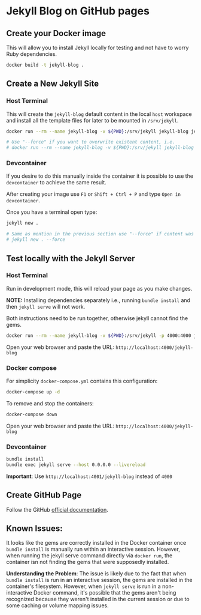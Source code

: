 # Jekyll Blog on GitHub pages

## Create your Docker image

This will allow you to install Jekyll locally for testing and not have to worry Ruby dependencies.

```bash
docker build -t jekyll-blog .
```

## Create a New Jekyll Site

### Host Terminal

This will create the `jekyll-blog` default content in the local `host` workspace and install all the template files for later to be mounted in `/srv/jekyll`.


```bash
docker run --rm --name jekyll-blog -v ${PWD}:/srv/jekyll jekyll-blog jekyll new . 

# Use "--force" if you want to overwrite existent content, i.e.
# docker run --rm --name jekyll-blog -v ${PWD}:/srv/jekyll jekyll-blog jekyll new . --force
```

### Devcontainer

If you desire to do this manually inside the container it is possible to use the `devcontainer` to achieve the same result.

After creating your image use `F1` or `Shift + Ctrl + P` and type `Open in devcontainer`.

Once you have a terminal open type:

```bash
jekyll new .

# Same as mention in the previous section use "--force" if content was created previously.
# jekyll new . --force
```

## Test locally with the Jekyll Server

### Host Terminal

Run in development mode, this will reload your page as you make changes. 

**NOTE:** Installing dependencies separately i.e., running `bundle install` and then `jekyll serve` will not work.

Both instructions need to be run together, otherwise jekyll cannot find the gems.

```bash
docker run --rm --name jekyll-blog -v ${PWD}:/srv/jekyll -p 4000:4000 jekyll-blog bash -c "bundle install && bundle exec jekyll serve --host 0.0.0.0 --livereload"
```

Open your web browser and paste the URL: `http://localhost:4000/jekyll-blog`

### Docker compose

For simplicity `docker-compose.yml` contains this configuration:

```bash
docker-compose up -d
```

To remove and stop the containers:

```bash
docker-compose down
```

Open your web browser and paste the URL: `http://localhost:4000/jekyll-blog`

### Devcontainer

```bash
bundle install
bundle exec jekyll serve --host 0.0.0.0 --livereload
```

**Important**: Use `http://localhost:4001/jekyll-blog` instead of `4000`


## Create GitHub Page

Follow the GitHub [official documentation](https://docs.github.com/en/pages/setting-up-a-github-pages-site-with-jekyll/creating-a-github-pages-site-with-jekyll).

## Known Issues:

It looks like the gems are correctly installed in the Docker container once `bundle install` is manually run within an interactive session. However, when running the jekyll serve command directly via `docker run`, the container isn not finding the gems that were supposedly installed.

**Understanding the Problem**: The issue is likely due to the fact that when `bundle install` is run in an interactive session, the gems are installed in the container's filesystem. However, when `jekyll serve` is run in a non-interactive Docker command, it's possible that the gems aren't being recognized because they weren't installed in the current session or due to some caching or volume mapping issues.

